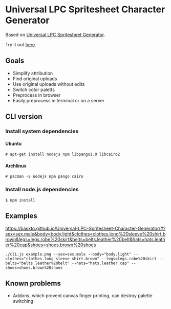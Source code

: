 Universal LPC Spritesheet Character Generator
=============================================

Based on [Universal LPC Spritesheet Generator](https://github.com/sanderfrenken/Universal-LPC-Spritesheet-Character-Generator).

Try it out [here](https://basxto.github.io/Universal-LPC-Spritesheet-Character-Generator/).

## Goals

* Simplify attribution
* Find original uploads
* Use original uploads without edits
* Switch color paletts
* Preprocess in browser
* Easily preprocess in terminal or on a server

## CLI version
### Install system dependencies
#### Ubuntu
```
# apt-get install nodejs npm libpango1.0 libcairo2
```
#### Archlinux
```
# pacman -S nodejs npm pango cairo
```
### Install node.js dependencies
```
$ npm install
```


## Examples
https://basxto.github.io/Universal-LPC-Spritesheet-Character-Generator/#?sex=sex.male&body=body.light&clothes=clothes.long%20sleeve%20shirt.brown&legs=legs.robe%20skirt&belts=belts.leather%20belt&hats=hats.leather%20cap&shoes=shoes.brown%20shoes

```
./cli.js example.png --sex=sex.male --body="body.light" --clothes="clothes.long sleeve shirt.brown" --legs=legs.robe%20skirt --belts="belts.leather%20belt" --hats="hats.leather cap" --shoes=shoes.brown%20shoes
```


## Known problems

* Addons, which prevent canvas finger printing, can destroy palette switching